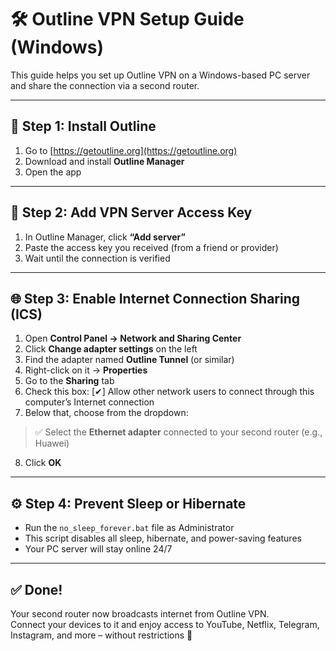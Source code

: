 # 🛠️ Outline VPN Setup Guide (Windows)

This guide helps you set up Outline VPN on a Windows-based PC server and share the connection via a second router.

---

## 🔽 Step 1: Install Outline

1. Go to [https://getoutline.org](https://getoutline.org)  
2. Download and install **Outline Manager**  
3. Open the app

---

## 🔑 Step 2: Add VPN Server Access Key

1. In Outline Manager, click **“Add server”**  
2. Paste the access key you received (from a friend or provider)  
3. Wait until the connection is verified

---

## 🌐 Step 3: Enable Internet Connection Sharing (ICS)

1. Open **Control Panel → Network and Sharing Center**  
2. Click **Change adapter settings** on the left  
3. Find the adapter named **Outline Tunnel** (or similar)  
4. Right-click on it → **Properties**  
5. Go to the **Sharing** tab  
6. Check this box: [✔] Allow other network users to connect through this computer’s Internet connection
7. Below that, choose from the dropdown:

> ✅ Select the **Ethernet adapter** connected to your second router (e.g., Huawei)

8. Click **OK**

---

## ⚙️ Step 4: Prevent Sleep or Hibernate

- Run the `no_sleep_forever.bat` file as Administrator  
- This script disables all sleep, hibernate, and power-saving features  
- Your PC server will stay online 24/7

---

## ✅ Done!

Your second router now broadcasts internet from Outline VPN.  
Connect your devices to it and enjoy access to YouTube, Netflix, Telegram, Instagram, and more – without restrictions 🎉
